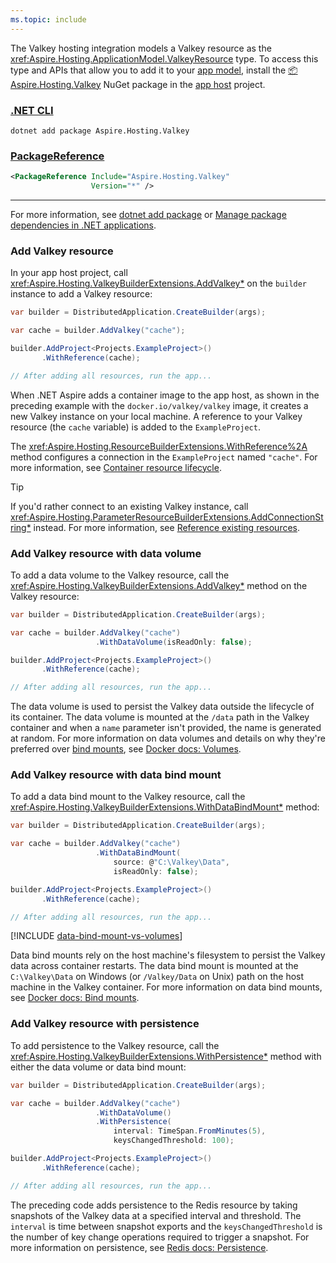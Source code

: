 ```yaml
---
ms.topic: include
---
```


The Valkey hosting integration models a Valkey resource as the <xref:Aspire.Hosting.ApplicationModel.ValkeyResource> type. To access this type and APIs that allow you to add it to your [app model](xref:dotnet/aspire/app-host#define-the-app-model), install the [📦 Aspire.Hosting.Valkey](https://www.nuget.org/packages/Aspire.Hosting.Valkey) NuGet package in the [app host](xref:dotnet/aspire/app-host) project.

### [.NET CLI](#tab/dotnet-cli)

```dotnetcli
dotnet add package Aspire.Hosting.Valkey
```

### [PackageReference](#tab/package-reference)

```xml
<PackageReference Include="Aspire.Hosting.Valkey"
                  Version="*" />
```

---

For more information, see [dotnet add package](/dotnet/core/tools/dotnet-add-package) or [Manage package dependencies in .NET applications](/dotnet/core/tools/dependencies).

### Add Valkey resource

In your app host project, call <xref:Aspire.Hosting.ValkeyBuilderExtensions.AddValkey*> on the `builder` instance to add a Valkey resource:

```csharp
var builder = DistributedApplication.CreateBuilder(args);

var cache = builder.AddValkey("cache");

builder.AddProject<Projects.ExampleProject>()
       .WithReference(cache);

// After adding all resources, run the app...
```

When .NET Aspire adds a container image to the app host, as shown in the preceding example with the `docker.io/valkey/valkey` image, it creates a new Valkey instance on your local machine. A reference to your Valkey resource (the `cache` variable) is added to the `ExampleProject`.

The <xref:Aspire.Hosting.ResourceBuilderExtensions.WithReference%2A> method configures a connection in the `ExampleProject` named `"cache"`. For more information, see [Container resource lifecycle](../../fundamentals/app-host-overview.md#container-resource-lifecycle).

> [!TIP]
> If you'd rather connect to an existing Valkey instance, call <xref:Aspire.Hosting.ParameterResourceBuilderExtensions.AddConnectionString*> instead. For more information, see [Reference existing resources](../../fundamentals/app-host-overview.md#reference-existing-resources).

### Add Valkey resource with data volume

To add a data volume to the Valkey resource, call the <xref:Aspire.Hosting.ValkeyBuilderExtensions.AddValkey*> method on the Valkey resource:

```csharp
var builder = DistributedApplication.CreateBuilder(args);

var cache = builder.AddValkey("cache")
                   .WithDataVolume(isReadOnly: false);

builder.AddProject<Projects.ExampleProject>()
       .WithReference(cache);

// After adding all resources, run the app...
```

The data volume is used to persist the Valkey data outside the lifecycle of its container. The data volume is mounted at the `/data` path in the Valkey container and when a `name` parameter isn't provided, the name is generated at random. For more information on data volumes and details on why they're preferred over [bind mounts](#add-valkey-resource-with-data-bind-mount), see [Docker docs: Volumes](https://docs.docker.com/engine/storage/volumes).

### Add Valkey resource with data bind mount

To add a data bind mount to the Valkey resource, call the <xref:Aspire.Hosting.ValkeyBuilderExtensions.WithDataBindMount*> method:

```csharp
var builder = DistributedApplication.CreateBuilder(args);

var cache = builder.AddValkey("cache")
                   .WithDataBindMount(
                       source: @"C:\Valkey\Data",
                       isReadOnly: false);

builder.AddProject<Projects.ExampleProject>()
       .WithReference(cache);

// After adding all resources, run the app...
```

[!INCLUDE [data-bind-mount-vs-volumes](../../includes/data-bind-mount-vs-volumes.md)]

Data bind mounts rely on the host machine's filesystem to persist the Valkey data across container restarts. The data bind mount is mounted at the `C:\Valkey\Data` on Windows (or `/Valkey/Data` on Unix) path on the host machine in the Valkey container. For more information on data bind mounts, see [Docker docs: Bind mounts](https://docs.docker.com/engine/storage/bind-mounts).

### Add Valkey resource with persistence

To add persistence to the Valkey resource, call the <xref:Aspire.Hosting.ValkeyBuilderExtensions.WithPersistence*>
method with either the data volume or data bind mount:

```csharp
var builder = DistributedApplication.CreateBuilder(args);

var cache = builder.AddValkey("cache")
                   .WithDataVolume()
                   .WithPersistence(
                       interval: TimeSpan.FromMinutes(5),
                       keysChangedThreshold: 100);

builder.AddProject<Projects.ExampleProject>()
       .WithReference(cache);

// After adding all resources, run the app...
```

The preceding code adds persistence to the Redis resource by taking snapshots of the Valkey data at a specified interval and threshold. The `interval` is time between snapshot exports and the `keysChangedThreshold` is the number of key change operations required to trigger a snapshot. For more information on persistence, see [Redis docs: Persistence](https://redis.io/topics/persistence).
